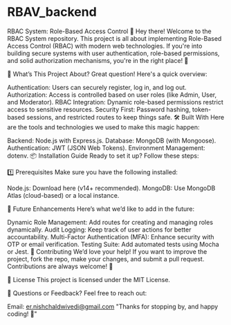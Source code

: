 # RBAV_backend
RBAC System: Role-Based Access Control
👋 Hey there! Welcome to the RBAC System repository. This project is all about implementing Role-Based Access Control (RBAC) with modern web technologies. If you're into building secure systems with user authentication, role-based permissions, and solid authorization mechanisms, you're in the right place! 🚀

🎯 What’s This Project About?
Great question! Here's a quick overview:

Authentication: Users can securely register, log in, and log out.
Authorization: Access is controlled based on user roles (like Admin, User, and Moderator).
RBAC Integration: Dynamic role-based permissions restrict access to sensitive resources.
Security First: Password hashing, token-based sessions, and restricted routes to keep things safe.
🛠️ Built With
Here are the tools and technologies we used to make this magic happen:

Backend: Node.js with Express.js.
Database: MongoDB (with Mongoose).
Authentication: JWT (JSON Web Tokens).
Environment Management: dotenv.
📦 Installation Guide
Ready to set it up? Follow these steps:

1️⃣ Prerequisites
Make sure you have the following installed:

Node.js: Download here (v14+ recommended).
MongoDB: Use MongoDB Atlas (cloud-based) or a local instance.

🎯 Future Enhancements
Here’s what we’d like to add in the future:

Dynamic Role Management: Add routes for creating and managing roles dynamically.
Audit Logging: Keep track of user actions for better accountability.
Multi-Factor Authentication (MFA): Enhance security with OTP or email verification.
Testing Suite: Add automated tests using Mocha or Jest.
🤝 Contributing
We’d love your help! If you want to improve the project, fork the repo, make your changes, and submit a pull request. Contributions are always welcome! 🙌

📜 License
This project is licensed under the MIT License.

📧 Questions or Feedback?
Feel free to reach out:

Email: er.nishchaldwivedi@gmail.com
"Thanks for stopping by, and happy coding! 🎉"
